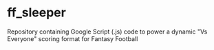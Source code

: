 # ff_sleeper
Repository containing Google Script (.js) code to power a dynamic "Vs Everyone" scoring format for Fantasy Football 
